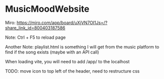 # MusicMoodWebsite

Miro: https://miro.com/app/board/uXjVN7OI1Js=/?share_link_id=800403187586

Note: Ctrl + F5 to reload page

Another Note: playlist.html is something I will get from the music platform to find 
if the song exists (maybe with an API call)

When loading vite, you will need to add /app/ to the localhost

TODO: move icon to top left of the header, need to restructure css